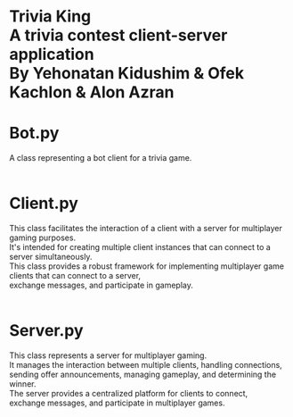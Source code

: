 # Trivia King </br> A trivia contest client-server application </br> By Yehonatan Kidushim & Ofek Kachlon & Alon Azran

# Bot.py
A class representing a bot client for a trivia game. <br /> <br />

# Client.py
This class facilitates the interaction of a client with a server for multiplayer gaming purposes. <br />
It's intended for creating multiple client instances that can connect to a server simultaneously. <br />
This class provides a robust framework for implementing multiplayer game clients that can connect to a server, <br />
exchange messages, and participate in gameplay. <br /> <br />

# Server.py
This class represents a server for multiplayer gaming. <br />
It manages the interaction between multiple clients, handling connections, <br />
sending offer announcements, managing gameplay, and determining the winner. <br />
The server provides a centralized platform for clients to connect, <br />
exchange messages, and participate in multiplayer games. <br /> <br />
